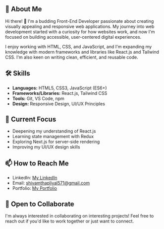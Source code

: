 ## 🚀 About Me
Hi there! 👋 I'm a budding Front-End Developer passionate about creating visually appealing and responsive web applications. My journey into web development started with a curiosity for how websites work, and now I'm focused on building accessible, user-centered digital experiences.

I enjoy working with HTML, CSS, and JavaScript, and I'm expanding my knowledge with modern frameworks and libraries like React.js and Tailwind CSS. I'm also keen on writing clean, efficient, and reusable code.

## 🛠️ Skills
- **Languages:** HTML5, CSS3, JavaScript (ES6+)
- **Frameworks/Libraries:** React.js, Tailwind CSS
- **Tools:** Git, VS Code, npm
- **Design:** Responsive Design, UI/UX Principles

## 🔭 Current Focus
- Deepening my understanding of React.js
- Learning state management with Redux
- Exploring Next.js for server-side rendering
- Improving my UI/UX design skills

## 📫 How to Reach Me
- LinkedIn: [My LinkedIn](https://www.linkedin.com/in/shivamthapliyal20001006/)
- Email: shivamthapliyal571@gmail.com
- Portfolio: [My Portfolio](https://shivam-portfolio-one.vercel.app/)

## 🤝 Open to Collaborate
I'm always interested in collaborating on interesting projects! Feel free to reach out if you'd like to work together or just want to connect.
